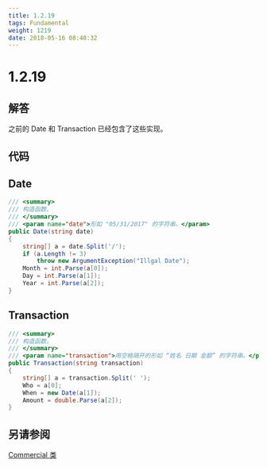 ```yaml
---
title: 1.2.19
tags: Fundamental
weight: 1219
date: 2018-05-16 08:48:32
---
```


# 1.2.19


## 解答

之前的 Date 和 Transaction 已经包含了这些实现。

## 代码

## Date

```csharp
/// <summary>
/// 构造函数。
/// </summary>
/// <param name="date">形如 "05/31/2017" 的字符串。</param>
public Date(string date)
{
    string[] a = date.Split('/');
    if (a.Length != 3)
        throw new ArgumentException("Illgal Date");
    Month = int.Parse(a[0]);
    Day = int.Parse(a[1]);
    Year = int.Parse(a[2]);
}
```

## Transaction

```csharp
/// <summary>
/// 构造函数。
/// </summary>
/// <param name="transaction">用空格隔开的形如 “姓名 日期 金额” 的字符串。</param>
public Transaction(string transaction)
{
    string[] a = transaction.Split(' ');
    Who = a[0];
    When = new Date(a[1]);
    Amount = double.Parse(a[2]);
}
```

## 另请参阅

[Commercial 类](https://github.com/ikesnowy/Algorithms-4th-Edition-in-Csharp/tree/master/1%20Fundamental/1.2/Commercial)

